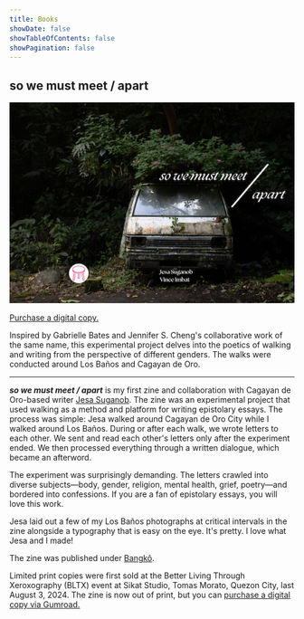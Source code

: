 ```yaml
---
title: Books
showDate: false
showTableOfContents: false
showPagination: false
---
```


## so we must meet / apart

![swmma cover](so-we-must-meet-apart.png)

[Purchase a digital copy.](https://vinceimbat.gumroad.com/l/apart)

Inspired by Gabrielle Bates and Jennifer S. Cheng's collaborative work of the same name, this experimental project delves into the poetics of walking and writing from the perspective of different genders. The walks were conducted around Los Baños and Cagayan de Oro.

***

_**so we must meet / apart**_ is my first zine and collaboration with Cagayan de Oro-based writer [Jesa Suganob](https://flammablematerials.substack.com/). The zine was an experimental project that used walking as a method and platform for writing epistolary essays. The process was simple: Jesa walked around Cagayan de Oro City while I walked around Los Baños. During or after each walk, we wrote letters to each other. We sent and read each other's letters only after the experiment ended. We then processed everything through a written dialogue, which became an afterword.

The experiment was surprisingly demanding. The letters crawled into diverse subjects—body, gender, religion, mental health, grief, poetry—and bordered into confessions. If you are a fan of epistolary essays, you will love this work.

Jesa laid out a few of my Los Baños photographs at critical intervals in the zine alongside a typography that is easy on the eye. It's pretty. I love what Jesa and I made!

The zine was published under [Bangkô](https://www.facebook.com/bangko.collective).

Limited print copies were first sold at the Better Living Through Xeroxography (BLTX) event at Sikat Studio, Tomas Morato, Quezon City, last August 3, 2024. The zine is now out of print, but you can [purchase a digital copy via Gumroad.](https://vinceimbat.gumroad.com/l/apart)